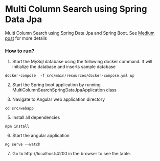 # Multi Column Search using Spring Data Jpa
Multi Column Search using Spring Data Jpa and Spring Boot. See [Medium post](https://pavankjadda.medium.com/search-data-across-multiple-columns-using-spring-data-jpa-fc0a24799991) for more details

### How to run?
1. Start the MySql database using the following docker command. It will initialize the database and inserts sample database
```shell script
docker-compose  -f src/main/resources/docker-compose.yml up
``` 
2. Start the Spring boot application by running MultiColumnSearchSpringDataJpaApplication class

3. Navigate to Angular web application directory
```shell script
cd src/webapp
```
5. Install all dependencies
```shell script
npm install
```
6. Start the angular application
```shell script
ng serve --watch
```
7. Go to http://localhost:4200 in the browser to see the table.
